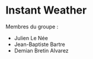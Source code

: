 # Instant Weather 

Membres du groupe :
- Julien Le Née
- Jean-Baptiste Bartre
- Demian Bretin Alvarez
